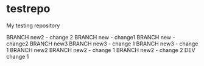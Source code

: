 testrepo
========
My testing repository

BRANCH new2 - change 2
BRANCH new - change1
BRANCH new - change2
BRANCH new3
BRANCH new3 - change 1
BRANCH new3 - change 1
BRANCH new2
BRANCH new2 - change 1
BRANCH new2 - change 2
DEV change 1


